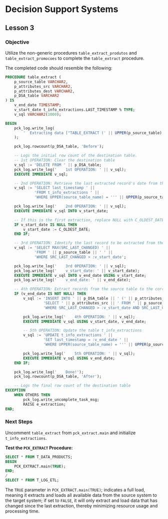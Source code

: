 # Decision Support Systems

## Lesson 3

### Objective

Utilize the non-generic procedures `table_extract_produtos` and `table_extract_promocoes` to complete the `table_extract` procedure.

The completed code should resemble the following:

```sql
PROCEDURE table_extract (
    p_source_table VARCHAR2,
    p_attributes_src VARCHAR2,
    p_attributes_dest VARCHAR2,
    p_DSA_table VARCHAR2
) IS 
    v_end_date TIMESTAMP;
    v_start_date t_info_extractions.LAST_TIMESTAMP % TYPE;
    v_sql VARCHAR2(1000);

BEGIN
    pck_log.write_log(
        '  Extracting data ["TABLE_EXTRACT (' || UPPER(p_source_table) || ')"]'
    );

    pck_log.rowcount(p_DSA_table, 'Before');

    -- Logs the initial row count of the destination table.
    -- 1st OPERATION: Clear the destination table
    v_sql := 'DELETE FROM ' || p_DSA_table;
    pck_log.write_log('    1st OPERATION: ' || v_sql);
    EXECUTE IMMEDIATE v_sql;

    -- 2nd OPERATION: Retrieve the last extracted record's date from the source table
    v_sql := 'SELECT last_timestamp ' || 
             'FROM t_info_extractions ' || 
             'WHERE UPPER(source_table_name) = ''' || UPPER(p_source_table) || '''';

    pck_log.write_log('    2nd OPERATION: ' || v_sql);
    EXECUTE IMMEDIATE v_sql INTO v_start_date;

    -- If this is the first extraction, replace NULL with C_OLDEST_DATE
    IF v_start_date IS NULL THEN 
        v_start_date := C_OLDEST_DATE;
    END IF;

    -- 3rd OPERATION: Identify the last record to be extracted from the source table
    v_sql := 'SELECT MAX(SRC_LAST_CHANGED) ' || 
             'FROM ' || p_source_table || ' ' || 
             'WHERE SRC_LAST_CHANGED > :v_start_date';

    pck_log.write_log('    3rd OPERATION: ' || v_sql);
    pck_log.write_log('    v_start_date: ' || v_start_date);
    EXECUTE IMMEDIATE v_sql INTO v_end_date USING v_start_date;
    pck_log.write_log('    v_end_date: ' || v_end_date);

    -- 4th OPERATION: Extract records from the source table to the corresponding DSA table
    IF (v_end_date IS NOT NULL) THEN
        v_sql := 'INSERT INTO ' || p_DSA_table || ' (' || p_attributes_dest || ') ' || 
                 'SELECT ' || p_attributes_src || ' FROM ' || p_source_table || ' ' || 
                 'WHERE SRC_LAST_CHANGED > :v_start_date AND SRC_LAST_CHANGED <= :v_end_date';

        pck_log.write_log('    4th OPERATION: ' || v_sql);
        EXECUTE IMMEDIATE v_sql USING v_start_date, v_end_date;

        -- 5th OPERATION: Update the table t_info_extractions
        v_sql := 'UPDATE t_info_extractions ' || 
                 'SET last_timestamp = :v_end_date ' || 
                 'WHERE UPPER(source_table_name) = ''' || UPPER(p_source_table) || '''';

        pck_log.write_log('    5th OPERATION: ' || v_sql);
        EXECUTE IMMEDIATE v_sql USING v_end_date;
    END IF;

    pck_log.write_log('    Done!');
    pck_log.rowcount(p_DSA_table, 'After');

    -- Logs the final row count of the destination table
EXCEPTION
    WHEN OTHERS THEN 
        pck_log.write_uncomplete_task_msg;
        RAISE e_extraction;
END;
```

### Next Steps

Uncomment `table_extract` from `pck_extract.main` and initialize `t_info_extractions`.

**Test the `PCK_EXTRACT` Procedure:**

```sql
SELECT * FROM T_DATA_PRODUCTS;
BEGIN
    PCK_EXTRACT.main(TRUE);
END;
/
SELECT * FROM T_LOG_ETL;
```

The `TRUE` parameter in `PCK_EXTRACT.main(TRUE)`; indicates a full load, meaning it extracts and loads all available data from the source system to the target system; if set to `FALSE`, it will only extract and load data that has changed since the last extraction, thereby minimizing resource usage and processing time.
